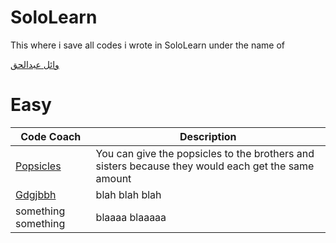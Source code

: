 # SoloLearn
This where i save all codes i wrote in SoloLearn under the name of

[وائل عبدالحق](https://www.sololearn.com/Profile/7286114/)


# Easy
Code Coach | Description
-- | --
[Popsicles](/Popsicles) | You can give the popsicles to the brothers and sisters because they would each get the same amount
[Gdgjbbh](/README.md) | blah blah blah
something something | blaaaa blaaaaa
